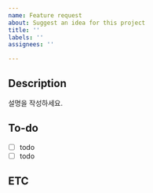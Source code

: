 ```yaml
---
name: Feature request
about: Suggest an idea for this project
title: ''
labels: ''
assignees: ''

---
```


## Description
설명을 작성하세요.

## To-do
- [ ] todo
- [ ] todo

## ETC
